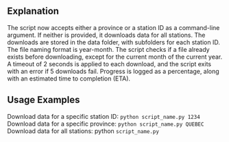 ## Explanation
The script now accepts either a province or a station ID as a command-line argument. If neither is provided, it downloads data for all stations.
The downloads are stored in the data folder, with subfolders for each station ID. The file naming format is year-month.
The script checks if a file already exists before downloading, except for the current month of the current year.
A timeout of 2 seconds is applied to each download, and the script exits with an error if 5 downloads fail.
Progress is logged as a percentage, along with an estimated time to completion (ETA).

## Usage Examples
Download data for a specific station ID: `python script_name.py 1234`
Download data for a specific province: `python script_name.py QUEBEC`
Download data for all stations: python `script_name.py`